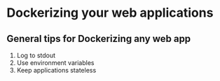 # Dockerizing your web applications

## General tips for Dockerizing any web app
1. Log to stdout
2. Use environment variables
3. Keep applications stateless